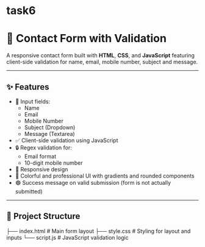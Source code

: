 # task6
# 🚀 Contact Form with Validation

A responsive contact form built with **HTML**, **CSS**, and **JavaScript** featuring client-side validation for name, email, mobile number, subject and message.

---

## ✨ Features

- 📝 Input fields:
  - Name
  - Email
  - Mobile Number
  - Subject (Dropdown)
  - Message (Textarea)
- ✅ Client-side validation using JavaScript
- 🔒 Regex validation for:
  - Email format
  - 10-digit mobile number
- 📱 Responsive design
- 🎨 Colorful and professional UI with gradients and rounded components
- 🟢 Success message on valid submission (form is not actually submitted)

---

## 📁 Project Structure

├── index.html # Main form layout
├── style.css # Styling for layout and inputs
└── script.js # JavaScript validation logic
